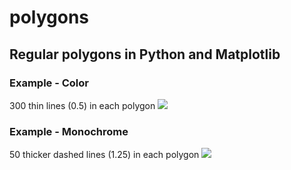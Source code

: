 # polygons
## Regular polygons in Python and Matplotlib 
### Example - Color
300 thin lines (0.5) in each polygon
![](https://github.com/nikodemusk/polygons/blob/master/polygons.png)


### Example - Monochrome
50 thicker dashed lines (1.25) in each polygon
![](https://github.com/nikodemusk/polygons/blob/master/polygons-mono.png)
